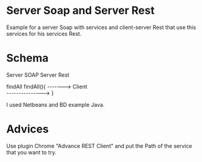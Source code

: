 Server Soap and Server Rest
===========================

Example for a server Soap with services and client-server Rest that use this services for his services Rest.

Schema
======

Server SOAP     Server Rest         

findAll         findAll(){  -------> Client    
    --------------->
								} 
				  

I used Netbeans and BD example Java.


Advices
=======

Use plugin Chrome "Advance REST Client" and put the Path of the service that you want to try.
				  
